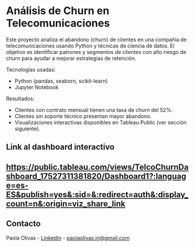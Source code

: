# Análisis de Churn en Telecomunicaciones 

Este proyecto analiza el abandono (churn) de clientes en una compañía de telecomunicaciones usando Python y técnicas de ciencia de datos.
El objetivo es identificar patrones y segmentos de clientes con alto riesgo de churn para ayudar a mejorar estrategias de retención.

Tecnologías usadas:
- Python (pandas, seaborn, scikit-learn)
- Jupyter Notebook

Resultados:
- Clientes con contrato mensual tienen una tasa de churn del 52%.
- Clientes sin soporte técnico presentan mayor abandono.
- Visualizaciones interactivas disponibles en Tableau Public (ver sección siguiente).

## Link al dashboard interactivo

https://public.tableau.com/views/TelcoChurnDashboard_17527311381820/Dashboard1?:language=es-ES&publish=yes&:sid=&:redirect=auth&:display_count=n&:origin=viz_share_link
---

## Contacto

Paola Olivas - [LinkedIn](https://www.linkedin.com/in/paola-olivas/) - paolaolivas.in@gmail.com
